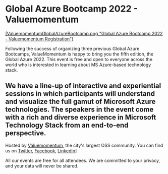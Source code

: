 # Global Azure Bootcamp 2022 - Valuemomentum

[(ValuemomentumGlobalAzureBootcamp.png "Global Azure Bootcamp 2022 - Valuemomentum Registration")](https://www.valuemomentum.com/)

Following the success of organizing three previous Global Azure Bootcamps, ValueMomentum is happy to bring you the fifth edition, the Global Azure 2022.
This event is free and open to everyone across the world who is interested in learning about MS Azure-based technology stack.

We have a line-up of interactive and experiential sessions in which participants will understand and visualize the full gamut of Microsoft Azure technologies. The speakers in the event come with a rich and diverse experience in Microsoft Technology Stack from an end-to-end perspective. 
-------------------------------------------------
Hosted by [Valuemomentum](https://www.valuemomentum.com/), the city's largest OSS community.
You can find us on [Twitter](), [Facebook](), [LinkedIn]()] 

All our events are free for all attendees. We are committed to your privacy, and your data will never be shared.
